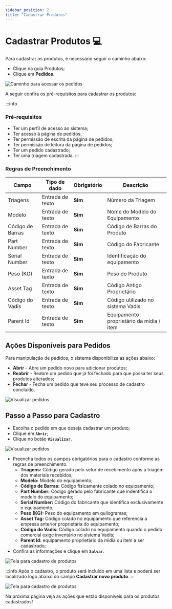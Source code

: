 ```yaml
---
sidebar_position: 2
title: "Cadastrar Produtos"
---
```


# Cadastrar Produtos :computer:

Para cadastrar os produtos, é necessário seguir o caminho abaixo:

- Clique na guia Produtos;
- Clique em **Pedidos**.

![Caminho para acessar os pedidos](/img/images/aba_pedidos.png)

A seguir confira os pré-requisitos para cadastrar os produtos:

:::info

### Pré-requisitos

- Ter um perfil de acesso ao sistema;
- Ter acesso à página de pedidos;
- Ter permissão de escrita da página de pedidos;
- Ter permissão de leitura da página de pedidos;
- Ter um pedido cadastrado;
- Ter uma triagem cadastrada.
  :::

### Regras de Preenchimento

| Campo            | Tipo de dado     | Obrigatório | Descrição                                |
| ---------------- | ---------------- | ----------- | ---------------------------------------- |
| Triagens         | Entrada de texto | **Sim**     | Número da Triagem                        |
| Modelo           | Entrada de texto | **Sim**     | Nome do Modelo do Equipamento            |
| Código de Barras | Entrada de texto | **Sim**     | Código de Barras do Produto              |
| Part Number      | Entrada de texto | **Sim**     | Código do Fabricante                     |
| Serial Number    | Entrada de texto | **Sim**     | Identificação do equipamento             |
| Peso (KG)        | Entrada de texto | **Sim**     | Peso do Produto                          |
| Asset Tag        | Entrada de texto | **Sim**     | Código Antigo Proprietário               |
| Código do Vadis  | Entrada de texto | **Sim**     | Código utilizado no sistema Vadis        |
| Parent Id        | Entrada de texto | **Sim**     | Equipamento proprietário da mídia / item |

## Ações Disponíveis para Pedidos

Para manipulação de pedidos, o sistema disponibiliza as ações abaixo:

- **Abrir** - Abre um pedido novo para adicionar produtos;
- **Reabrir** - Reabre um pedido que já foi fechado para que possa ter seus produtos alterados;
- **Fechar** - Fecha um pedido que teve seu processo de cadastro concluído.

![Visualizar pedidos](/img/images/opcoes_pedidos.png)

## Passo a Passo para Cadastro

- Escolha o pedido em que deseja cadastrar um produto;
- Clique em **`Abrir`**;
- Clique no botão **`Visualizar`**.

![Visualizar pedidos](/img/images/visualizar_pedidos.png)

- Preencha todos os campos obrigatórios para o cadastro conforme as regras de preenchimento.
  - **Triagens:** Código gerado pelo setor de recebimento após a triagem dos materiais recebidos;
  - **Modelo:** Modelo do equipamento;
  - **Código de Barras:** Código fisicamente colado no equipamento;
  - **Part Number:** Código gerado pelo fabricante que indentifica o modelo do equipamento;
  - **Serial Number:** Código do fabricante que identifica exclusivamente o equipamento;
  - **Peso (KG):** Peso do equipamento em quilogramas;
  - **Asset Tag:** Código colado no equipamento que referencia a empresa anterior proprietária do equipamento;
  - **Código do Vadis:** Código colado no equipamento quando o pedido comercial exige inventário no sistema Vadis;
  - **Parent Id:** equipamento proprietário da mídia ou item a ser cadastrado;
- Confira as informações e clique em **`Salvar`**.

![Tela para cadastro de produtos](/img/images/tela_cadastrar_produtos.png)

:::info
Após o cadastro, o produto será incluído em uma lista e poderá ser localizado logo abaixo do campo **Cadastrar novo produto**.
:::

![Tela para cadastro de produtos](/img/images/lista_produtos.png)

Na próxima página veja as ações que estão disponíveis para os produtos cadastrados!
